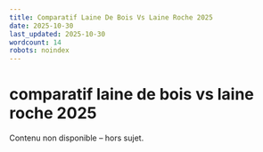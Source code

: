 ```yaml
---
title: Comparatif Laine De Bois Vs Laine Roche 2025
date: 2025-10-30
last_updated: 2025-10-30
wordcount: 14
robots: noindex
---
```


# comparatif laine de bois vs laine roche 2025

Contenu non disponible – hors sujet.